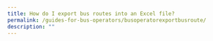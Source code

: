 ```yaml
---
title: How do I export bus routes into an Excel file?
permalink: /guides-for-bus-operators/busoperatorexportbusroute/
description: ""
---
```

